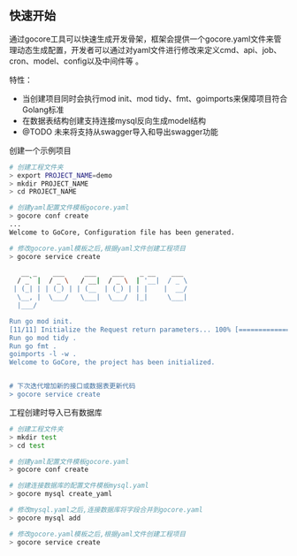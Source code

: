 快速开始
---

通过gocore工具可以快速生成开发骨架，框架会提供一个gocore.yaml文件来管理动态生成配置，开发者可以通过对yaml文件进行修改来定义cmd、api、job、cron、model、config以及中间件等 。

特性：
- 当创建项目同时会执行mod init、mod tidy、fmt、goimports来保障项目符合Golang标准
- 在数据表结构创建支持连接mysql反向生成model结构
- @TODO 未来将支持从swagger导入和导出swagger功能

创建一个示例项目
```bash
# 创建工程文件夹
> export PROJECT_NAME=demo
> mkdir PROJECT_NAME
> cd PROJECT_NAME

# 创建yaml配置文件模板gocore.yaml
> gocore conf create 
...
Welcome to GoCore, Configuration file has been generated.

# 修改gocore.yaml模板之后,根据yaml文件创建工程项目
> gocore service create 

   __ _    ___     ___    ___    _ __    ___
  / _` |  / _ \   / __|  / _ \  | '__|  / _ \
 | (_| | | (_) | | (__  | (_) | | |    |  __/
  \__, |  \___/   \___|  \___/  |_|     \___|
  |___/

Run go mod init.
[11/11] Initialize the Request return parameters... 100% [========================================]   
Run go mod tidy .
Run go fmt .
goimports -l -w .
Welcome to GoCore, the project has been initialized.


# 下次迭代增加新的接口或数据表更新代码
> gocore service create 

```

工程创建时导入已有数据库
```bash
# 创建工程文件夹
> mkdir test 
> cd test

# 创建yaml配置文件模板gocore.yaml
> gocore conf create 

# 创建连接数据库的配置文件模板mysql.yaml
> gocore mysql create_yaml 

# 修改mysql.yaml之后,连接数据库将字段合并到gocore.yaml
> gocore mysql add 

# 修改gocore.yaml模板之后,根据yaml文件创建工程项目
> gocore service create 
```
